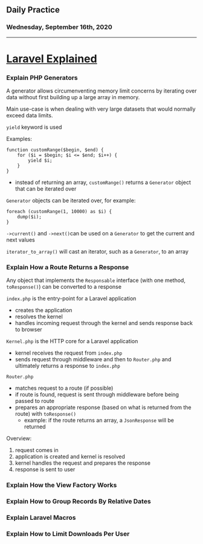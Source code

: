## Daily Practice
### Wednesday, September 16th, 2020
---


# [Laravel Explained](https://laracasts.com/series/laravel-explained)  


### Explain PHP Generators
A generator allows circumenventing memory limit concerns by iterating over data without first building up a large array in memory.  

Main use-case is when dealing with very large datasets that would normally exceed data limits.  

`yield` keyword is used  

Examples:
```
function customRange($begin, $end) {
    for ($i = $begin; $i <= $end; $i++) {
        yield $i;
    }
}
```
- instead of returning an array, `customRange()` returns a `Generator` object that can be iterated over

`Generator` objects can be iterated over, for example:
```
foreach (customRange(1, 10000) as $i) {
    dump($i);
}
```
`->current()` and `->next()`can be used on a `Generator` to get the current and next values  

`iterator_to_array()` will cast an iterator, such as a `Generator`, to an array  



### Explain How a Route Returns a Response

Any object that implements the `Responsable` interface (with one method, `toResponse()`) can be converted to a response  

`index.php` is the entry-point for a Laravel application
- creates the application
- resolves the kernel
- handles incoming request through the kernel and sends response back to browser

`Kernel.php` is the HTTP core for a Laravel application
- kernel receives the request from `index.php`
- sends request through middleware and then to `Router.php` and ultimately returns a response to `index.php`

`Router.php`
- matches request to a route (if possible)
- if route is found, request is sent through middleware before being passed to route
- prepares an appropriate response (based on what is returned from the route) with `toResponse()`
   * example: if the route returns an array, a `JsonResponse` will be returned

Overview:
1. request comes in
2. application is created and kernel is resolved
3. kernel handles the request and prepares the response
4. response is sent to user



### Explain How the View Factory Works



### Explain How to Group Records By Relative Dates



### Explain Laravel Macros



### Explain How to Limit Downloads Per User
